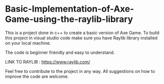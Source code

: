 # Basic-Implementation-of-Axe-Game-using-the-raylib-library

This is a project done in c++ to create a basic version of Axe Game.
To build this project in visual studio code make sure you have Raylib library installed on your local machine.

The code is beginner friendly and easy to understand.

LINK TO RAYLIB : https://www.raylib.com/

Feel free to contribute to the project in any way. All suggestions on how to improve the code are welcome.
